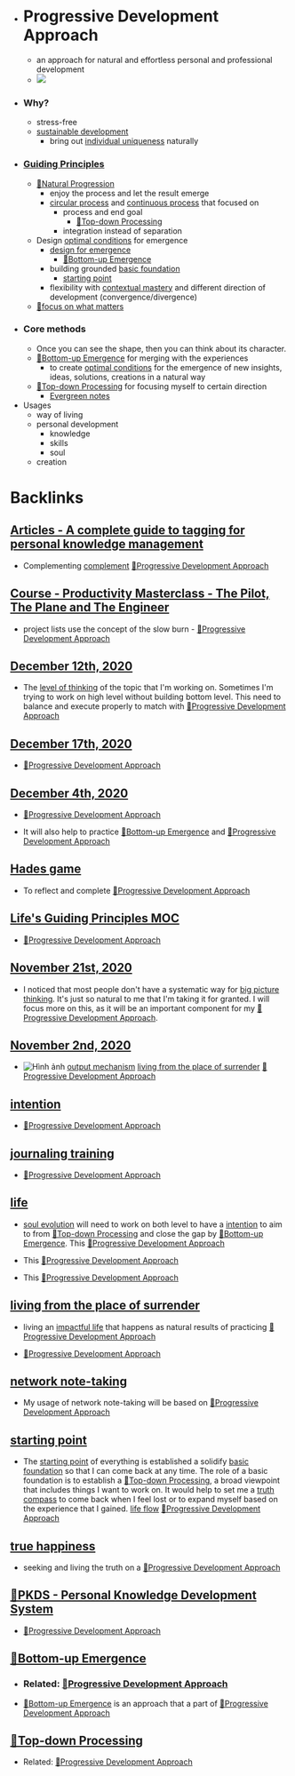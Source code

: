 - # Progressive Development Approach
    - an approach for natural and effortless personal and professional development
    - ![](https://firebasestorage.googleapis.com/v0/b/firescript-577a2.appspot.com/o/imgs%2Fapp%2FNgoctien%2F5f2iATDWpV.jpg?alt=media&token=4ea68d8a-2dc4-4cd3-b157-13780c42e444)
- ### Why?
    - stress-free
    - [sustainable development](<sustainable development.md>)
        - bring out [individual uniqueness](<individual uniqueness.md>) naturally
- ### [Guiding Principles](<Guiding Principles.md>)
    - [🌱Natural Progression](<🌱Natural Progression.md>)
        - enjoy the process and let the result emerge
        - [circular process](<circular process.md>) and [continuous process](<continuous process.md>) that focused on
            - process and end goal 
                - [🌲Top-down Processing](<🌲Top-down Processing.md>)
            - integration instead of separation
    - Design [optimal conditions](<optimal conditions.md>) for emergence
        - [design for emergence](<design for emergence.md>)
            - [🌲Bottom-up Emergence](<🌲Bottom-up Emergence.md>) 
        - building grounded [basic foundation](<basic foundation.md>)
            - [starting point](<starting point.md>)
        - flexibility with [contextual mastery](<contextual mastery.md>) and different direction of development (convergence/divergence)
    - [🌱focus on what matters](<🌱focus on what matters.md>)
- ### Core methods
    - Once you can see the shape, then you can think about its character.
    -  [🌲Bottom-up Emergence](<🌲Bottom-up Emergence.md>) for merging with the experiences
        - to create [optimal conditions](<optimal conditions.md>) for the emergence of new insights, ideas, solutions, creations in a natural way 
    -  [🌲Top-down Processing](<🌲Top-down Processing.md>) for focusing myself to certain direction
        - [Evergreen notes](<Evergreen notes.md>)
- Usages
    - way of living
    - personal development
        - knowledge
        - skills
        - soul
    - creation

# Backlinks
## [Articles - A complete guide to tagging for personal knowledge management](<Articles - A complete guide to tagging for personal knowledge management.md>)
- Complementing [complement](<complement.md>) [🌱Progressive Development Approach](<🌱Progressive Development Approach.md>)

## [Course - Productivity Masterclass - The Pilot, The Plane and The Engineer](<Course - Productivity Masterclass - The Pilot, The Plane and The Engineer.md>)
- project lists use the concept of the slow burn - [🌱Progressive Development Approach](<🌱Progressive Development Approach.md>)

## [December 12th, 2020](<December 12th, 2020.md>)
- The [level of thinking](<level of thinking.md>) of the topic that I'm working on. Sometimes I'm trying to work on high level without building bottom level. This need to balance and execute properly to match with [🌱Progressive Development Approach](<🌱Progressive Development Approach.md>)

## [December 17th, 2020](<December 17th, 2020.md>)
- [🌱Progressive Development Approach](<🌱Progressive Development Approach.md>)

## [December 4th, 2020](<December 4th, 2020.md>)
- [🌱Progressive Development Approach](<🌱Progressive Development Approach.md>)

- It will also help to practice [🌲Bottom-up Emergence](<🌲Bottom-up Emergence.md>) and [🌱Progressive Development Approach](<🌱Progressive Development Approach.md>)

## [Hades game](<Hades game.md>)
- To reflect and complete [🌱Progressive Development Approach](<🌱Progressive Development Approach.md>)

## [Life's Guiding Principles MOC](<Life's Guiding Principles MOC.md>)
- [🌱Progressive Development Approach](<🌱Progressive Development Approach.md>)

## [November 21st, 2020](<November 21st, 2020.md>)
- I noticed that most people don't have a systematic way for [big picture thinking](<big picture thinking.md>). It's just so natural to me that I'm taking it for granted. I will focus more on this, as it will be an important component for my [🌱Progressive Development Approach](<🌱Progressive Development Approach.md>).

## [November 2nd, 2020](<November 2nd, 2020.md>)
- ![Hình ảnh](https://pbs.twimg.com/media/EbqbNmqWoAEuC30?format=png&name=900x900) [output mechanism](<output mechanism.md>) [living from the place of surrender](<living from the place of surrender.md>) [🌱Progressive Development Approach](<🌱Progressive Development Approach.md>)

## [intention](<intention.md>)
- [🌱Progressive Development Approach](<🌱Progressive Development Approach.md>)

## [journaling training](<journaling training.md>)
- [🌱Progressive Development Approach](<🌱Progressive Development Approach.md>)

## [life](<life.md>)
- [soul evolution](<soul evolution.md>) will need to work on both level to have a [intention](<intention.md>) to aim to from [🌲Top-down Processing](<🌲Top-down Processing.md>) and close the gap by [🌲Bottom-up Emergence](<🌲Bottom-up Emergence.md>). This [🌱Progressive Development Approach](<🌱Progressive Development Approach.md>)

- This [🌱Progressive Development Approach](<🌱Progressive Development Approach.md>)

- This [🌱Progressive Development Approach](<🌱Progressive Development Approach.md>)

## [living from the place of surrender](<living from the place of surrender.md>)
- living an [impactful life](<impactful life.md>) that happens as natural results of practicing [🌱Progressive Development Approach](<🌱Progressive Development Approach.md>)

- [🌱Progressive Development Approach](<🌱Progressive Development Approach.md>)

## [network note-taking](<network note-taking.md>)
- My usage of network note-taking will be based on [🌱Progressive Development Approach](<🌱Progressive Development Approach.md>)

## [starting point](<starting point.md>)
- The [starting point](<starting point.md>) of everything is established a solidify [basic foundation](<basic foundation.md>) so that I can come back at any time. The role of a basic foundation is to establish a [🌲Top-down Processing](<🌲Top-down Processing.md>), a broad viewpoint that includes things I want to work on. It would help to set me a [truth compass](<truth compass.md>) to come back when I feel lost or to expand myself based on the experience that I gained. [life flow](<life flow.md>) [🌱Progressive Development Approach](<🌱Progressive Development Approach.md>)

## [true happiness](<true happiness.md>)
- seeking and living the truth on a [🌱Progressive Development Approach](<🌱Progressive Development Approach.md>)

## [🌱PKDS - Personal Knowledge Development System](<🌱PKDS - Personal Knowledge Development System.md>)
- [🌱Progressive Development Approach](<🌱Progressive Development Approach.md>)

## [🌲Bottom-up Emergence](<🌲Bottom-up Emergence.md>)
- ### Related: [🌱Progressive Development Approach](<🌱Progressive Development Approach.md>)

- [🌲Bottom-up Emergence](<🌲Bottom-up Emergence.md>) is an approach that a part of [🌱Progressive Development Approach](<🌱Progressive Development Approach.md>)

## [🌲Top-down Processing](<🌲Top-down Processing.md>)
- Related: [🌱Progressive Development Approach](<🌱Progressive Development Approach.md>)

